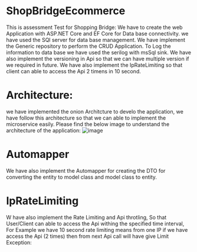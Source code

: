 # ShopBridgeEcommerce
This is assessment Test for Shopping Bridge: We have to create the web Application with ASP.NET Core and EF Core for Data base connectivity. we have used the SQl server for data base management.
We have implement the Generic repository to perform the CRUD Application. To Log the information to data base we have used the serilog with msSql sink. We have also implement
the versioning in Api so that we can have multiple version if we required in future. We have also implement the IpRateLimiting so that client can able to access the Api 2 timens in 10 second.

# Architecture:
we have implemented the onion Architcture to develo the application, we have follow this architecture so that we can able to implement the microservice easily. Please find the below image to understand the architecture of the application:
![image](https://user-images.githubusercontent.com/48491702/215265166-43196b39-a8a8-419b-8180-9598bb022be1.png)

# Automapper
We have also implement the Automapper for creating the DTO for converting the entity to model class and model class to entity.

# IpRateLimiting

W have also implement the Rate Limiting and Api throtling, So that User/Client can able to access the Api withing the specified time interval, For Example we have 10 second rate limiting means from one IP if we have access the Api (2 times) then from next Api call will have give Limit Exception:
